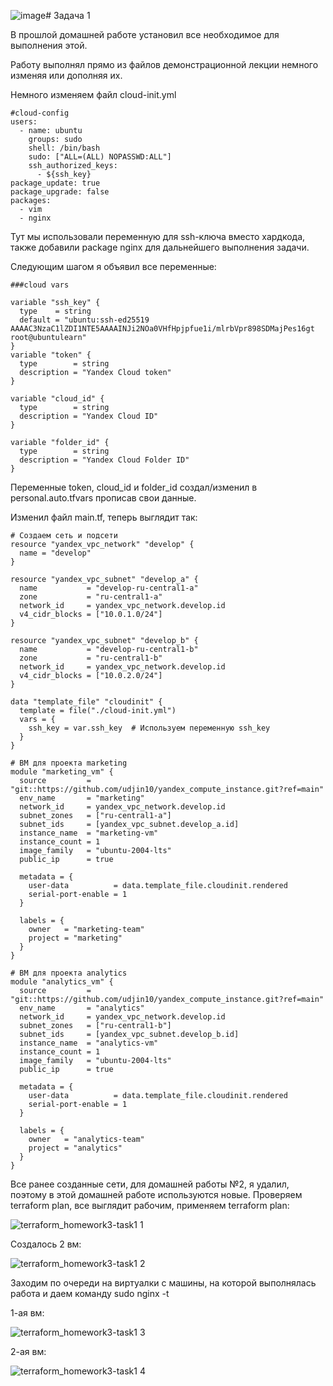 ![image](https://github.com/user-attachments/assets/7551139b-15d4-49b5-8e4e-8006e7c2f144)# Задача 1

В прошлой домашней работе установил все необходимое для выполнения этой.

Работу выполнял прямо из файлов демонстрационной лекции немного изменяя или дополняя их.

Немного изменяем файл cloud-init.yml

```
#cloud-config
users:
  - name: ubuntu
    groups: sudo
    shell: /bin/bash
    sudo: ["ALL=(ALL) NOPASSWD:ALL"]
    ssh_authorized_keys:
      - ${ssh_key}
package_update: true
package_upgrade: false
packages:
  - vim
  - nginx
```

Тут мы использовали переменную для ssh-ключа вместо хардкода, также добавили package nginx для дальнейшего выполнения задачи.

Следующим шагом я объявил все переменные:

```
###cloud vars

variable "ssh_key" {
  type    = string
  default = "ubuntu:ssh-ed25519 AAAAC3NzaC1lZDI1NTE5AAAAINJi2NOa0VHfHpjpfue1i/mlrbVpr898SDMajPes16gt root@ubuntulearn"
}
variable "token" {
  type        = string
  description = "Yandex Cloud token"
}

variable "cloud_id" {
  type        = string
  description = "Yandex Cloud ID"
}

variable "folder_id" {
  type        = string
  description = "Yandex Cloud Folder ID"
}
```


Переменные token, cloud_id и folder_id создал/изменил в personal.auto.tfvars прописав свои данные. 

Изменил файл main.tf, теперь выглядит так:

```
# Создаем сеть и подсети
resource "yandex_vpc_network" "develop" {
  name = "develop"
}

resource "yandex_vpc_subnet" "develop_a" {
  name           = "develop-ru-central1-a"
  zone           = "ru-central1-a"
  network_id     = yandex_vpc_network.develop.id
  v4_cidr_blocks = ["10.0.1.0/24"]
}

resource "yandex_vpc_subnet" "develop_b" {
  name           = "develop-ru-central1-b"
  zone           = "ru-central1-b"
  network_id     = yandex_vpc_network.develop.id
  v4_cidr_blocks = ["10.0.2.0/24"]
}

data "template_file" "cloudinit" {
  template = file("./cloud-init.yml")
  vars = {
    ssh_key = var.ssh_key  # Используем переменную ssh_key
  }
}

# ВМ для проекта marketing
module "marketing_vm" {
  source         = "git::https://github.com/udjin10/yandex_compute_instance.git?ref=main"
  env_name       = "marketing"
  network_id     = yandex_vpc_network.develop.id
  subnet_zones   = ["ru-central1-a"]
  subnet_ids     = [yandex_vpc_subnet.develop_a.id]
  instance_name  = "marketing-vm"
  instance_count = 1
  image_family   = "ubuntu-2004-lts"
  public_ip      = true

  metadata = {
    user-data          = data.template_file.cloudinit.rendered
    serial-port-enable = 1
  }

  labels = {
    owner   = "marketing-team"
    project = "marketing"
  }
}

# ВМ для проекта analytics
module "analytics_vm" {
  source         = "git::https://github.com/udjin10/yandex_compute_instance.git?ref=main"
  env_name       = "analytics"
  network_id     = yandex_vpc_network.develop.id
  subnet_zones   = ["ru-central1-b"]
  subnet_ids     = [yandex_vpc_subnet.develop_b.id]
  instance_name  = "analytics-vm"
  instance_count = 1
  image_family   = "ubuntu-2004-lts"
  public_ip      = true

  metadata = {
    user-data          = data.template_file.cloudinit.rendered
    serial-port-enable = 1
  }

  labels = {
    owner   = "analytics-team"
    project = "analytics"
  }
}
```

Все ранее созданные сети, для домашней работы №2, я удалил, поэтому в этой домашней работе используются новые. Проверяем terraform plan, все выглядит рабочим, применяем terraform plan:

![terraform_homework3-task1 1](https://github.com/user-attachments/assets/8e20e1d4-76c8-4588-830c-a031c2d2bd4a)


Создалось 2 вм:

![terraform_homework3-task1 2](https://github.com/user-attachments/assets/4e7d432a-8f38-40a8-8fa0-71cb3dc3067a)



Заходим по очереди на виртуалки с машины, на которой выполнялась работа и даем команду sudo nginx -t

1-ая вм:


![terraform_homework3-task1 3](https://github.com/user-attachments/assets/2c9e7a17-1df2-44d5-8513-0c1f98cf0d59)


2-ая вм:

![terraform_homework3-task1 4](https://github.com/user-attachments/assets/5b23e642-b986-475e-87e7-27785d2edda4)
